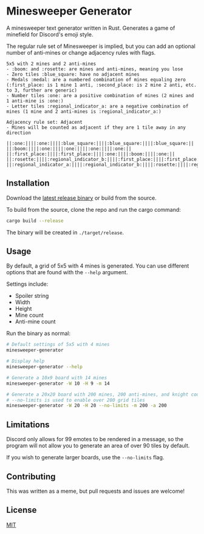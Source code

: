 # Minesweeper Generator

A minesweeper text generator written in Rust. Generates a game of minefield for
Discord's emoji style.

The regular rule set of Minesweeper is implied, but you can add an optional
number of anti-mines or change adjacency rules with flags.

```text
5x5 with 2 mines and 2 anti-mines
- :boom: and :rosette: are mines and anti-mines, meaning you lose
- Zero tiles :blue_square: have no adjacent mines
- Medals :medal: are a numbered combination of mines equaling zero (:first_place: is 1 mine 1 anti, :second_place: is 2 mine 2 anti, etc. to 3, further are generic)
- Number tiles :one: are a positive combination of mines (2 mines and 1 anti-mine is :one:)
- Letter tiles :regional_indicator_a: are a negative combination of mines (1 mine and 2 anti-mines is :regional_indicator_a:)

Adjacency rule set: Adjacent
- Mines will be counted as adjacent if they are 1 tile away in any direction

||:one:||||:one:||||:blue_square:||||:blue_square:||||:blue_square:||
||:boom:||||:one:||||:one:||||:one:||||:one:||
||:first_place:||||:first_place:||||:one:||||:boom:||||:one:||
||:rosette:||||:regional_indicator_b:||||:first_place:||||:first_place:||||:one:||
||:regional_indicator_a:||||:regional_indicator_b:||||:rosette:||||:regional_indicator_a:||||:blue_square:||
```

## Installation

Download the [latest release binary](https://github.com/FireIsGood/minesweeper-generator/releases) or build from the source.

To build from the source, clone the repo and run the cargo command:

```bash
cargo build --release
```

The binary will be created in `./target/release`.

## Usage

By default, a grid of 5x5 with 4 mines is generated. You can use different
options that are found with the `--help` argument.

Settings include:

- Spoiler string
- Width
- Height
- Mine count
- Anti-mine count

Run the binary as normal:

```bash
# Default settings of 5x5 with 4 mines
minesweeper-generator

# Display help
minesweeper-generator --help

# Generate a 10x9 board with 14 mines
minesweeper-generator -W 10 -H 9 -m 14

# Generate a 20x20 board with 200 mines, 200 anti-mines, and knight counting
# --no-limits is used to enable over 200 grid tiles
minesweeper-generator -W 20 -H 20 --no-limits -m 200 -a 200
```

## Limitations

Discord only allows for 99 emotes to be rendered in a message, so the program
will not allow you to generate an area of over 90 tiles by default.

If you wish to generate larger boards, use the `--no-limits` flag.

## Contributing

This was written as a meme, but pull requests and issues are welcome!

## License

[MIT](https://choosealicense.com/licenses/mit/)
